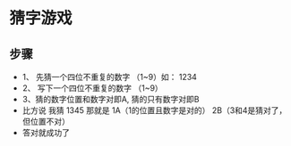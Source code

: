 # 猜字游戏
## 步骤
* 1、 先猜一个四位不重复的数字 （1~9）如： 1234
* 2、 写下一个四位不重复的数字 （1~9）
* 3、猜的数字位置和数字对即A, 猜的只有数字对即B 
 * 比方说 我猜 1345 那就是 1A（1的位置且数字是对的） 2B（3和4是猜对了，但位置不对）
* 答对就成功了